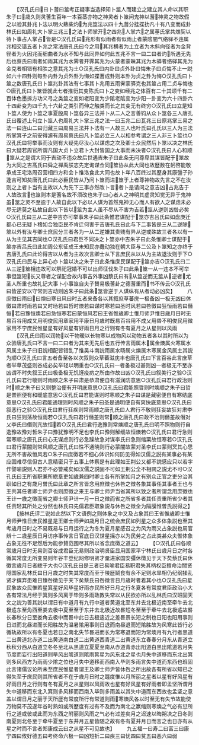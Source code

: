 <!-- { "loadSidebar": true } -->
　　【汉孔氏曰曰卜蓍曰筮考正疑事当选择知卜筮人而建立之建立其人命以其职朱子曰歳久则灵蓍生百年一本百茎亦物之神灵者卜筮问鬼神以蓍神灵之物故假之以验其卦兆卜法以明火爇柴灼为兆筮法以四十九蓍分挂揲扐凡十有八变而成卦林氏曰如周礼大卜掌三兆三之法卜师掌开之四兆人掌六之属菙氏掌共燋契以待卜事占人掌占皆是○汉孔氏曰兆形有似雨者有似雨止者蒙隂闇气络驿不连属兆相交错五者卜兆之常法唐孔氏曰今之用其兆横者为土立者为木斜向径者为金背径者为火因兆而细曲者为水不知与此同异如何此五兆不言一曰二曰者灼所遇无先后也蔡氏曰雨者如雨其兆为水霁者开霁其兆为火蒙者蒙昧其兆为木驿者络驿其兆为金克者相错有相胜之意其兆为土○汉孔氏曰内卦曰贞外卦曰悔朱子曰贞悔不止一説如六十四卦则每卦内卦为贞外卦为悔如揲蓍成卦则本卦为贞之卦为悔○汉孔氏曰卜筮之数唐孔氏曰卜筮兆卦其法有七事其卜兆用五雨霁蒙驿克也其筮占用二贞与悔也○唐孔氏曰卜筮皆就此七者推衍其变陈氏曰卜之变如经兆之体百有二十其颂千有二百体色墨拆方功义弓之类筮之变如老阳变为少隂老隂变为少阳一卦变为六十四卦六十四卦变为四千九十六卦之类引而伸之触类而长之其变无有终穷○汉孔氏曰立是知卜筮人使为卜筮之事夏殷周卜筮各异三法并卜从二人之言善钧从众卜筮各三人唐孔氏曰覆述上句立卜筮人也周礼大卜掌三兆之法一曰玉兆二曰瓦兆三曰原兆掌三易之法一曰连山二曰归藏三曰周易三法并卜法有一人故三人也叶氏曰孔氏以三人为三法所掌箕子之前安得遽有周易蔡氏曰凡卜筮必立三人以相参考谓之三人非三卜筮也○汉孔氏曰将举事而汝则有大疑先尽汝心以谋虑之次及卿士众民然后卜筮以决之林氏曰大疑若周官所谓凡国大贞卜立君卜大封皆国之大事而未决者○汉孔氏曰人心和顺筮从之是谓大同于吉动不违众故后世遇吉朱子曰此条无问尊卑其谋皆配于筮故为大同之吉髙氏曰舜之禅禹朕志先定询谋佥同筮协从此大同也故歴数在躬啓能敬承成王宅洛周召营相四方和会卜惟洛食此大同也故卜年八百终过其歴身其康彊子孙逢吉可知矣唐孔氏曰此必臣民皆从乃问卜筮而进筮于上者尊神物故先言之不在汝则之上者卜当有主故以人为先下三事亦然改卜言者卜是请问之意吉凶占兆告于人故改言也筮则本是蓍名故不须改也朱子曰心者人之神明其虚灵知觉无异于鬼神虽筮之灵不至逾于人故自此以下必以人谋为首然鬼神无心而人有欲人之谋虑未必尽无适莫之私故自此以下皆以筮为主人虽不尽从不害为吉若筮从逆则凶咎必矣○汉孔氏曰三从二逆中吉亦可举事朱子曰此条惟君谋配于筮亦吉吕氏曰如盘庚迁都心已无疑卜稽如合独臣民不肯迁何害于吉唐孔氏曰此与下二事皆是三从二逆除筮以外有汝与卿士庶民分三者各为一从二逆嫌其贵贱有异从逆或殊故三者各以有一从为主见其吉同也○汉孔氏曰君臣不同决之卜筮亦中吉朱子曰此条惟卿士谋配于筮亦吉吕氏曰此如周公东征成王未知民亦蠢动独在朝大臣与二公及卜筮知之亦终于吉唐孔氏曰此论得吉以从者为主故次言卿士从下言庶民从以从为主故退汝则于下○汉孔氏曰民与上异心亦卜筮以决之朱子曰此条惟庶民谋配于筮亦吉○汉孔氏曰二从三逆筮相违故可以祭祀冠婚不可以出师征伐朱子曰此条筮一从一违本不可举事但筮短长又尊者之谋配合故内事吉外事凶蔡氏曰有从筮逆而无筮从逆者尤圣人所重也故礼记大事卜小事筮自夫子賛易极蓍卦之德蓍重而书不传云○汉孔氏曰皆逆安以守常则吉动则凶朱子曰此条筮皆逆于人谋纵有从者动必凶矣】
　　八庶徴曰雨曰曰燠曰寒曰风曰时五者来备各以其叙庶草蕃庑一极备凶一极无凶曰休徴曰肃时雨若曰又时旸若曰哲时燠若曰谋时寒若曰圣时风若曰咎徴曰狂恒雨若曰僭恒若曰豫恒燠若曰急恒寒若曰蒙恒风若曰王省惟歳卿士惟月师尹惟日歳月日时无易百谷用成又用明俊民用章家用平康日月歳时既易百谷用不成乂用昬不明俊民用微家用不宁庶民惟星星有好风星有好雨日月之行则有冬有夏月之从星则以风雨
　　【汉孔氏曰雨以润物以干物暖以长物寒以成物风以动物五者各以其时所以为众验唐孔氏曰不言一曰二曰者为其来无先后也五行传言雨属木属金燠属火寒属水风属土朱子曰旧説相配皆错乱了惟吴斗南説雨属水旸属火燠属木寒属金风属土其説为顺○汉孔氏曰言五者备至各以次叙则众草蕃滋庑丰也唐孔氏曰下言百谷此言庶草者举草茂盛则谷成必矣举轻以明重也○汉孔氏曰一者备极过甚则凶一者极无不至亦凶谓不时失叙王氏曰极备极无饥馑疫疠之所由作故曰凶○汉孔氏曰叙美行之验○汉孔氏曰君行敬则时雨顺之朱子曰肃是恭肃便自有滋润防意思○汉孔氏曰君行政治则时顺之朱子曰又则整治便有开明底意思○汉孔氏曰君能照晢则时燠顺之朱子曰哲是普照便有和暖底意思○汉孔氏曰君能谋则时寒顺之朱子曰谋是藏密便自有寒结底意思○汉孔氏曰君能通理则时风顺之朱子曰圣是通明便自有爽快底意思○汉孔氏曰叙恶行之验○汉孔氏曰君行狂疾则常雨顺之唐孔氏曰人君行不敬则狂妄故狂对肃李氏曰狂则荡故恒雨若○汉孔氏曰君行僭差则常顺之唐孔氏曰政不治则僭差故僭对乂李氏曰僭则亢故恒若○汉孔氏曰君行逸豫则常燠顺之唐孔氏曰明不照物则行自逸豫故豫对哲朱子曰豫犹豫明不足也李氏曰豫则解缓故恒燠若○汉孔氏曰君行急则常寒顺之唐孔氏曰心无谋虑则行必急躁故急对谋李氏曰急则缩栗故恒寒若○汉孔氏曰君行蒙闇则常风顺之唐孔氏曰性不通晓则行必蒙闇故蒙对圣李氏曰蒙则冥其心思无所不害故恒风若○朱子曰庶徴若不细心体识如何防见得如汉儒之説有某事必有某应固难尽信但古人意精密只于五事上体察是有此理如王荆公又都不説感应只以若字作譬喻説则人君亦不必警戒矣如汉儒之説固不可如王荆公全不相闗之説尤不可○汉孔氏曰王所省职兼所緫羣吏如歳兼四时卿士各有所掌如月之有别众正官之吏分治其职如日之有歳月曽氏曰此章之所言皆念用庶徴也休咎之徴各象其事任其事者王也与王共其任者卿士师尹也则庶徴之来王与卿士师尹当省其所以致之者所谓念用庶徴也王计一歳之徴而省之卿士师尹计一月一日之徴而省之所省多者其任责重所省少者其任责轻其所处之分然也林氏曰先儒君臣取象説与休咎之徴全为隔膜惟曽氏説得之】
　　【按林氏评二说如此然以下文语例之则体象之中又及占象其曰王省惟歳卿士惟月师尹惟日庶民惟星是王卿士师尹如歳月日之统会庶民如列星之众多体象説也至其考歳月日时之不易既易与日月运行之为冬为夏月星感召之为风为雨又占象説也周官辨十二歳星辰日月访序事传言日官底日汉世星摇亦以为民劳之占此类甚众夫惟体象占象无徃不足然后为能参賛范围尽其所以省念庶徴之道云】
　　【○汉孔氏曰各顺常歳月日时无易则百谷成君臣无易则政治明贤臣显用国家平宁林氏曰歳月日之时各循其常度无所变易则年谷丰登纪网修明贤才彚进家国安彊休徴见于天下矣蔡氏曰休徴言歳月日者緫于大也○汉孔氏曰是三者已易喻君臣易职君失其柄权臣擅命治闇贤隠国家乱林氏曰日月歳之时失其常度而至于陵歴鬬食有余不足则水旱相仍纪纲揉乱贤才摈弃患难日臻咎徴见于天下矣蔡氏曰咎徴言日月歳时者着其小也○汉孔氏曰星民象故众民惟若星箕星好风毕星好雨亦民所好日月之行冬夏各有常度君臣政治小大各有常法月经于箕则多风离于毕则多雨政教失常以从民欲亦所以乱林氏曰汉班固天文之説为善其説以谓日有中道月有九行中道者黄道北至东井去北极近南至牵牛去北极逺东至角西至娄去极中夏至至于东井去北极近故晷短冬至至于牵牛去北极逺故晷长春秋分日至娄角去极中而晷中此日去极逺近之差晷景长短之制也日阳也阳用事则日进而北昼进而长阳胜故为温暑隂用事则日退而南昼退而短隂胜故为风寒此皆行必循轨故所以有冬夏也若日之南北失节晷进而长为常寒退而短为常燠月有九行者黒道二出黄道北赤道二出黄道南白道二出黄道西青道二出黄道东立春春分月东从青道立秋秋分西从白道立冬冬至北从黒道立夏夏至南从赤道青赤出阳道白黒出隂道若月失节度而妄行出阳道则旱风出隂道则隂雨箕星为风东北之星也月失中道移而东北出箕则多风西方为雨雨少隂之位也月失中道移而西南入毕则多雨言失中道而东西也班固此言诸儒议论所未至庶民惟星者谓王及卿士师尹皆休咎之所出故各有所省以知已之得失至于庶民则其所省者不在于歳月日时之躔度惟以月所丽之星者以星有好风星有好雨日月之行则有冬有夏月之从星则以风雨故也星有好风星有好雨者即孟坚所谓月失中道移而东北入箕则多风移而西南入毕则多雨盖以其失中道而东西故也孟坚之意盖以谓日月之丽于天所歴有常度所行有常道则雨寒燠风各以时至无有失节故能使万物莫不茂遂年谷时熟如或所歴度有过有不及而为南北之赢缩则寒燠之气必有愆所行之道或彼或此而为东西之附丽则风雨之气必有过差矣月之迟速以晦朔决之日冬则南夏则北冬至于牵牛夏至于东井月五星皆随之故有冬有夏并月日而言之也日亦有从星之时而不言者郑康成云曰之从星不可见故也】
　　九五福一曰寿二曰富三曰康宁四曰攸好德五曰考终命六极一曰凶短折二曰疾三曰忧四曰贫五曰恶六曰弱
